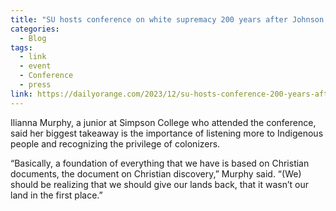 ```yaml
---
title: "SU hosts conference on white supremacy 200 years after Johnson v. McIntosh ruling"
categories:
  - Blog
tags:
  - link
  - event
  - Conference
  - press
link: https://dailyorange.com/2023/12/su-hosts-conference-200-years-after-johnson-v-mcintosh-ruling/
---
```

Ilianna Murphy, a junior at Simpson College who attended the conference, said her biggest takeaway is the importance of listening more to Indigenous people and recognizing the privilege of colonizers.

“Basically, a foundation of everything that we have is based on Christian documents, the document on Christian discovery,” Murphy said. “(We) should be realizing that we should give our lands back, that it wasn’t our land in the first place.”
